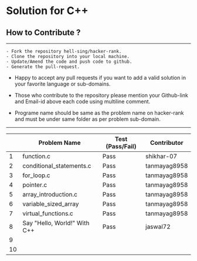 # Solution for C++

## How to Contribute ?

---
```
- Fork the repository hell-sing/hacker-rank.
- Clone the repository into your local machine.
- Update/Amend the code and push code to github.
- Generate the pull-request.
```

* Happy to accept any pull requests if you want to add a valid solution in your favorite language or sub-domains.

* Those who contribute to the repository please mention your Github-link and Email-id above each code using multiline comment.

* Programe name should be same as the problem name on hacker-rank and must be under same folder as per problem sub-domain.
---

|   | Problem Name                 | Test (Pass/Fail) | Contributor |  
|---|------------------------------|------------------|-------------|  
| 1 | function.c                   |     Pass         |shikhar-07   |  
| 2 | conditional_statements.c     |     Pass         |tanmayag8958 |  
| 3 | for_loop.c                   |     Pass         |tanmayag8958 |  
| 4 | pointer.c                    |     Pass         |tanmayag8958 |  
| 5 | array_introduction.c         |     Pass         |tanmayag8958 |  
| 6 | variable_sized_array         |     Pass         |tanmayag8958 |  
| 7 | virtual_functions.c          |     Pass         |tanmayag8958 |  
| 8 | Say "Hello, World!" With C++ |     Pass         |jaswal72     |  
| 9 |                              |                  |             |  
| 10|                              |                  |             |  
    
